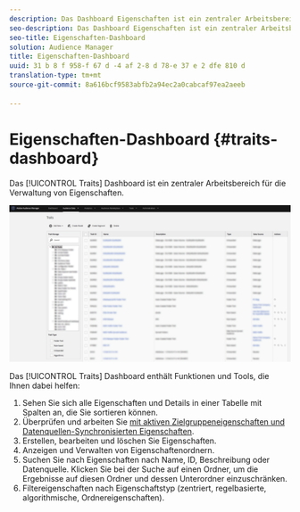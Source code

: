 ```yaml
---
description: Das Dashboard Eigenschaften ist ein zentraler Arbeitsbereich für die Verwaltung von Eigenschaften.
seo-description: Das Dashboard Eigenschaften ist ein zentraler Arbeitsbereich für die Verwaltung von Eigenschaften.
seo-title: Eigenschaften-Dashboard
solution: Audience Manager
title: Eigenschaften-Dashboard
uuid: 31 b 8 f 958-f 67 d -4 af 2-8 d 78-e 37 e 2 dfe 810 d
translation-type: tm+mt
source-git-commit: 8a616bcf9583abfb2a94ec2a0cabcaf97ea2aeeb

---
```



# Eigenschaften-Dashboard {#traits-dashboard}

Das [!UICONTROL Traits] Dashboard ist ein zentraler Arbeitsbereich für die Verwaltung von Eigenschaften.

![](assets/traits-dashboard.png)

<!-- c_tb_dashboard.xml -->

Das [!UICONTROL Traits] Dashboard enthält Funktionen und Tools, die Ihnen dabei helfen:

1. Sehen Sie sich alle Eigenschaften und Details in einer Tabelle mit Spalten an, die Sie sortieren können.
1. Überprüfen und arbeiten Sie [mit aktiven Zielgruppeneigenschaften und Datenquellen-Synchronisierten Eigenschaften](../../features/traits/client-activity-synced-audience-traits.md).
1. Erstellen, bearbeiten und löschen Sie Eigenschaften.
1. Anzeigen und Verwalten von Eigenschaftenordnern.
1. Suchen Sie nach Eigenschaften nach Name, ID, Beschreibung oder Datenquelle. Klicken Sie bei der Suche auf einen Ordner, um die Ergebnisse auf diesen Ordner und dessen Unterordner einzuschränken.
1. Filtereigenschaften nach Eigenschaftstyp (zentriert, regelbasierte, algorithmische, Ordnereigenschaften).